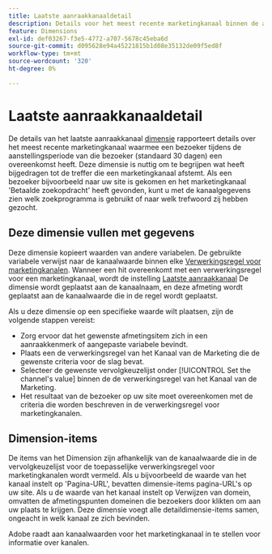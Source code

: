 ```yaml
---
title: Laatste aanraakkanaaldetail
description: Details voor het meest recente marketingkanaal binnen de afloop van de betrokkenheid van de bezoeker.
feature: Dimensions
exl-id: def03267-f3e5-4772-a707-5678c45eba6d
source-git-commit: d095628e94a45221815b1d08e35132de09f5ed8f
workflow-type: tm+mt
source-wordcount: '320'
ht-degree: 0%

---
```


# Laatste aanraakkanaaldetail

De details van het laatste aanraakkanaal [dimensie](overview.md) rapporteert details over het meest recente marketingkanaal waarmee een bezoeker tijdens de aanstellingsperiode van die bezoeker (standaard 30 dagen) een overeenkomst heeft. Deze dimensie is nuttig om te begrijpen wat heeft bijgedragen tot de treffer die een marketingkanaal afstemt. Als een bezoeker bijvoorbeeld naar uw site is gekomen en het marketingkanaal &#39;Betaalde zoekopdracht&#39; heeft gevonden, kunt u met de kanaalgegevens zien welk zoekprogramma is gebruikt of naar welk trefwoord zij hebben gezocht.

## Deze dimensie vullen met gegevens

Deze dimensie kopieert waarden van andere variabelen. De gebruikte variabele verwijst naar de kanaalwaarde binnen elke [Verwerkingsregel voor marketingkanalen](/help/admin/admin/c-manage-report-suites/c-edit-report-suites/marketing-channels/c-rules.md). Wanneer een hit overeenkomt met een verwerkingsregel voor een marketingkanaal, wordt de instelling [Laatste aanraakkanaal](last-touch-channel.md) De dimensie wordt geplaatst aan de kanaalnaam, en deze afmeting wordt geplaatst aan de kanaalwaarde die in de regel wordt geplaatst.

Als u deze dimensie op een specifieke waarde wilt plaatsen, zijn de volgende stappen vereist:

* Zorg ervoor dat het gewenste afmetingsitem zich in een aanraakkenmerk of aangepaste variabele bevindt.
* Plaats een de verwerkingsregel van het Kanaal van de Marketing die de gewenste criteria voor de slag bevat.
* Selecteer de gewenste vervolgkeuzelijst onder [!UICONTROL Set the channel's value] binnen de de verwerkingsregel van het Kanaal van de Marketing.
* Het resultaat van de bezoeker op uw site moet overeenkomen met de criteria die worden beschreven in de verwerkingsregel voor marketingkanalen.

## Dimension-items

De items van het Dimension zijn afhankelijk van de kanaalwaarde die in de vervolgkeuzelijst voor de toepasselijke verwerkingsregel voor marketingkanalen wordt vermeld. Als u bijvoorbeeld de waarde van het kanaal instelt op &#39;Pagina-URL&#39;, bevatten dimensie-items pagina-URL&#39;s op uw site. Als u de waarde van het kanaal instelt op Verwijzen van domein, omvatten de afmetingspunten domeinen die bezoekers door klikten om aan uw plaats te krijgen. Deze dimensie voegt alle detaildimensie-items samen, ongeacht in welk kanaal ze zich bevinden.

Adobe raadt aan kanaalwaarden voor het marketingkanaal in te stellen voor informatie over kanalen.
